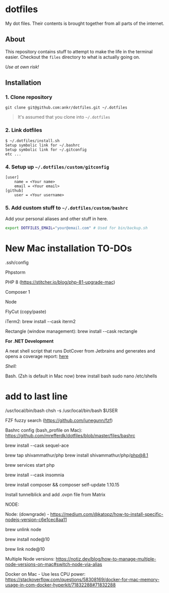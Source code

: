 # dotfiles

My dot files. Their contents is brought together from all parts of the internet.

## About
This repository contains stuff to attempt to make the life in the terminal easier. Checkout the `files` directory to what is actually going on.

*Use at own risk!*

## Installation

### 1. Clone repository
```git clone git@github.com:ankr/dotfiles.git ~/.dotfiles```
> It's assumed that you clone into `~/.dotfiles`

### 2. Link dotfiles
```
$ ~/.dotfiles/install.sh
Setup symbolic link for ~/.bashrc
Setup symbolic link for ~/.gitconfig
etc ...
```

### 4. Setup up `~/.dotfiles/custom/gitconfig`
```
[user]
	name = <Your name>
	email = <Your email>
[github]
	user = <Your username>
```

### 5. Add custom stuff to `~/.dotfiles/custom/bashrc`
Add your personal aliases and other stuff in here.

```bash
export DOTFILES_EMAIL="your@email.com" # Used for bin/backup.sh
```



# New Mac installation TO-DOs
.ssh/config

Phpstorm

PHP 8 (https://stitcher.io/blog/php-81-upgrade-mac)

Composer 1

Node 

FlyCut (copy/paste)

iTerm2: brew install --cask iterm2

Rectangle (window management): brew install --cask rectangle

**For .NET Development**

A neat shell script that runs DotCover from Jetbrains and generates and opens a coverage report: [here](./bin/coverage.sh) 



*Shell:*

Bash. (Zsh is default in Mac now)
brew install bash
sudo nano /etc/shells

# add to last line
/usr/local/bin/bash
chsh -s /usr/local/bin/bash $USER

FZF fuzzy search (https://github.com/junegunn/fzf)

Bashrc config (bash_profile on Mac): https://github.com/mrefferdk/dotfiles/blob/master/files/bashrc



brew install --cask sequel-ace

brew tap shivammathur/php
brew install shivammathur/php/php@8.1

brew services start php

brew install --cask insomnia

brew install composer && composer self-update 1.10.15

Install tunnelblick and add .ovpn file from Matrix

NODE:

Node: (downgrade) - https://medium.com/@katopz/how-to-install-specific-nodejs-version-c6e1cec8aa11

brew unlink node

brew install node@10

brew link node@10

Multiple Node versions: https://notiz.dev/blog/how-to-manage-multiple-node-versions-on-mac#switch-node-via-alias

Docker on Mac - Use less CPU power: https://stackoverflow.com/questions/58308169/docker-for-mac-memory-usage-in-com-docker-hyperkit/71832288#71832288






